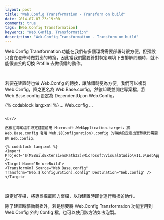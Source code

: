 ```yaml
---
layout: post
title: "Web.Config Transformation - Transform on build"
date: 2014-07-07 23:19:00
comments: true
tags: [Web.Config Transformation]
keywords: "Web.Config, Transformation"
description: "Web.Config Transformation - Transform on build"
---
```


Web.Config Transformation 功能在我們有多個環境需要部署時很方便，但預設只會在發佈時做對應的轉換，因此當我們需要針對特定環境下去排解問題時，就不能很直接的切換 Profile 去做偵錯的動作。  

<!-- More -->

<br/>

若要在建置時也做 Web.Config 的轉換，讓除錯時更為方便。我們可以複製 Web.Config，降之更名為 Web.Base.config，然後卸載並開啟專案檔，將 Web.Base.config 設定為 DependentUpon Web.Config。 

{% codeblock lang:xml %} 
...
<Content Include="Web.Base.config">
<DependentUpon>Web.config</DependentUpon>
</Content>
...
```

<br/>

然後在專案檔中設定建置前用 Microsoft.WebApplication.targets 將 Web.Base.config 套用 Web.$(Configuration).config 的轉換設定產出實際我們需要的 Web.config。 

{% codeblock lang:xml %} 
<Import Project="$(MSBuildExtensionsPath32)\Microsoft\VisualStudio\v11.0\WebApplications\Microsoft.WebApplication.targets" />
<Target Name="BeforeBuild">
<TransformXml Source="Web.Base.config" Transform="Web.$(Configuration).config" Destination="Web.config" />
</Target>
```

<br/>

設定好存檔，將專案檔載回方案檔，以後建置時即會運行轉換的動作。  

除了建置時驅動轉換外，若是想要將 Web.Config Transformation 功能套用到 Web.Config 外的 Config 檔，也可以使用該方法如法泡製。 

